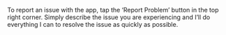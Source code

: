 To report an issue with the app, tap the ‘Report Problem’ button in the top right corner. Simply describe the issue you are experiencing and I’ll do everything I can to resolve the issue as quickly as possible. 

